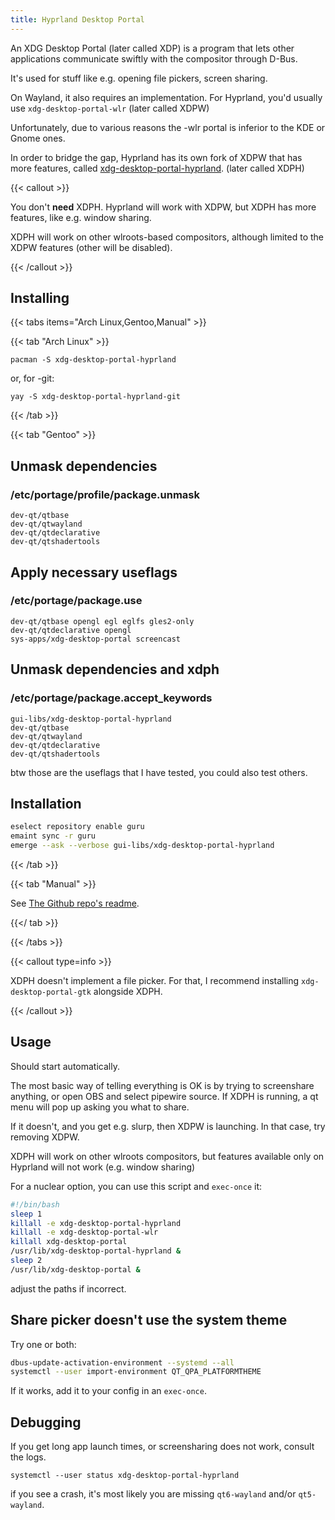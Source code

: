 ```yaml
---
title: Hyprland Desktop Portal
---
```


An XDG Desktop Portal (later called XDP) is a program that lets other
applications communicate swiftly with the compositor through D-Bus.

It's used for stuff like e.g. opening file pickers, screen sharing.

On Wayland, it also requires an implementation. For Hyprland, you'd usually use
`xdg-desktop-portal-wlr` (later called XDPW)

Unfortunately, due to various reasons the -wlr portal is inferior to the KDE or
Gnome ones.

In order to bridge the gap, Hyprland has its own fork of XDPW that has more
features, called
[xdg-desktop-portal-hyprland](https://github.com/hyprwm/xdg-desktop-portal-hyprland).
(later called XDPH)

{{< callout >}}

You don't **need** XDPH. Hyprland will work with XDPW, but XDPH has more
features, like e.g. window sharing.

XDPH will work on other wlroots-based compositors, although limited to the XDPW
features (other will be disabled).

{{< /callout >}}

## Installing

{{< tabs items="Arch Linux,Gentoo,Manual" >}}

{{< tab "Arch Linux" >}}

```plain
pacman -S xdg-desktop-portal-hyprland
```

or, for -git:

```plain
yay -S xdg-desktop-portal-hyprland-git
```

{{< /tab >}}

{{< tab "Gentoo" >}}

## Unmask dependencies

### /etc/portage/profile/package.unmask

```plain
dev-qt/qtbase
dev-qt/qtwayland
dev-qt/qtdeclarative
dev-qt/qtshadertools
```

## Apply necessary useflags

### /etc/portage/package.use

```plain
dev-qt/qtbase opengl egl eglfs gles2-only
dev-qt/qtdeclarative opengl
sys-apps/xdg-desktop-portal screencast
```

## Unmask dependencies and xdph

### /etc/portage/package.accept_keywords

```plain
gui-libs/xdg-desktop-portal-hyprland 
dev-qt/qtbase
dev-qt/qtwayland
dev-qt/qtdeclarative
dev-qt/qtshadertools
```

btw those are the useflags that I have tested, you could also test others.

## Installation

```sh
eselect repository enable guru
emaint sync -r guru
emerge --ask --verbose gui-libs/xdg-desktop-portal-hyprland
```

{{< /tab >}}

{{< tab "Manual" >}}

See
[The Github repo's readme](https://github.com/hyprwm/xdg-desktop-portal-hyprland).

{{</ tab >}}

{{< /tabs >}}

{{< callout type=info >}}

XDPH doesn't implement a file picker. For that, I recommend installing
`xdg-desktop-portal-gtk` alongside XDPH.

{{< /callout >}}

## Usage

Should start automatically.

The most basic way of telling everything is OK is by trying to screenshare
anything, or open OBS and select pipewire source. If XDPH is running, a qt menu
will pop up asking you what to share.

If it doesn't, and you get e.g. slurp, then XDPW is launching. In that case, try
removing XDPW.

XDPH will work on other wlroots compositors, but features available only on
Hyprland will not work (e.g. window sharing)

For a nuclear option, you can use this script and `exec-once` it:

```sh
#!/bin/bash
sleep 1
killall -e xdg-desktop-portal-hyprland
killall -e xdg-desktop-portal-wlr
killall xdg-desktop-portal
/usr/lib/xdg-desktop-portal-hyprland &
sleep 2
/usr/lib/xdg-desktop-portal &
```

adjust the paths if incorrect.

## Share picker doesn't use the system theme

Try one or both:

```sh
dbus-update-activation-environment --systemd --all
systemctl --user import-environment QT_QPA_PLATFORMTHEME
```

If it works, add it to your config in an `exec-once`.

## Debugging

If you get long app launch times, or screensharing does not work, consult the
logs.

`systemctl --user status xdg-desktop-portal-hyprland`

if you see a crash, it's most likely you are missing `qt6-wayland` and/or
`qt5-wayland`.
